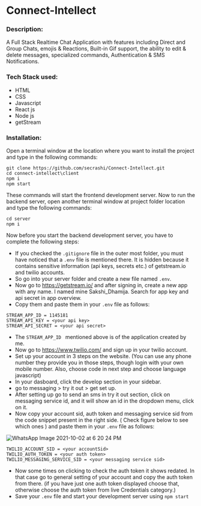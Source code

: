 # Connect-Intellect
<h3>Description:</h3> A Full Stack Realtime Chat Application with features including Direct and Group Chats, emojis & Reactions, Built-in Gif support, the ability to edit & delete messages, specialized commands, Authentication &amp; SMS Notifications.

<h3>Tech Stack used: </h3>

* HTML
* CSS
* Javascript
* React js
* Node js
* getStream

<h3>Installation: </h3>

Open a terminal window at the location where you want to install the project and type in the following commands: 

```
git clone https://github.com/secrashi/Connect-Intellect.git
cd connect-intellect\client
npm i
npm start
```
These commands will start the frontend development server. Now to run the backend server, open another terminal window at project folder location and type the following commands:
```
cd server
npm i
```

Now before you start the backend development server, you have to complete the following steps: 

- If you checked the `.gitignore` file in the outer most folder, you must have noticed that a `.env` file is mentioned there. It is hidden because it contains sensitive information (api keys, secrets etc.) of getstream.io and twilio accounts.
- So go into your server folder and create a new file named `.env`.
- Now go to https://getstream.io/ and after signing in, create a new app with any name. I named mine Sakshi_Dhamija. Search for app key and api secret in app overview. 
- Copy them and paste them in your `.env` file as follows:
```
STREAM_APP_ID = 1145181
STREAM_API_KEY = <your api key>
STREAM_API_SECRET = <your api secret>
```
- The `STREAM_APP_ID ` mentioned above is of the application created by me.
- Now go to https://www.twilio.com/ and sign up in your twilio account. 
- Set up your account in 3 steps on the website. (You can use any phone number they provide you in those steps, though login with your own mobile number. Also, choose code in next step and choose language javascript)
- In your dasboard, click the develop section in your sidebar. 
- go to messaging > try it out > get set up.
- After setting up go to send an sms in try it out section, click on messaging service id, and it will show an id in the dropdown menu, click on it. 
- Now copy your account sid, auth token and messaging service sid from the code snippet present in the right side. ( Check figure below to see which ones ) and paste them in your `.env` file as follows: 

![WhatsApp Image 2021-10-02 at 6 20 24 PM](https://user-images.githubusercontent.com/56053777/135716969-e68d4760-a348-4bef-9b48-f43ef2cd0847.jpeg)


```
TWILIO_ACCOUNT_SID = <your accountSid>
TWILIO_AUTH_TOKEN = <your auth token>
TWILIO_MESSAGING_SERVICE_SID = <your messaging service sid>
```
- Now some times on clicking to check the auth token it shows redated. In that case go to general setting of your account and copy the auth token from there. (if you have just one auth token displayed choose that, otherwise choose the auth token from live Credentials category.)
- Save your `.env` file and start your development server using `npm start`
